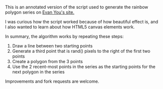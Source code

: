 This is an annotated version of the script used to generate the rainbow polygon series on [Evan You's site.](http://evanyou.me/)

I was curious how the script worked because of how beautiful effect is, and I also wanted to learn about how HTML5 canvas elements work.

In summary, the algorithm works by repeating these steps:
1. Draw a line between two starting points
2. Generate a third point that is rand() pixels to the right of the first two points
3. Create a polygon from the 3 points
4. Use the 2 recent-most points in the series as the starting points for the next polygon in the series

Improvements and fork requests are welcome.